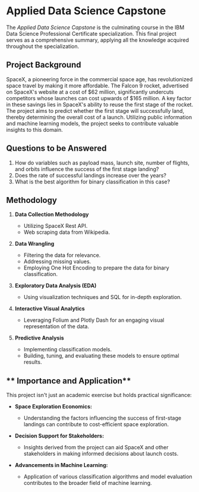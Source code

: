 #  **Applied Data Science Capstone**

The *Applied Data Science Capstone* is the culminating course in the IBM Data Science Professional Certificate specialization. This final project serves as a comprehensive summary, applying all the knowledge acquired throughout the specialization.

## **Project Background**

SpaceX, a pioneering force in the commercial space age, has revolutionized space travel by making it more affordable. The Falcon 9 rocket, advertised on SpaceX's website at a cost of $62 million, significantly undercuts competitors whose launches can cost upwards of $165 million. A key factor in these savings lies in SpaceX's ability to reuse the first stage of the rocket. The project aims to predict whether the first stage will successfully land, thereby determining the overall cost of a launch. Utilizing public information and machine learning models, the project seeks to contribute valuable insights to this domain.

## **Questions to be Answered**

1. How do variables such as payload mass, launch site, number of flights, and orbits influence the success of the first stage landing?
2. Does the rate of successful landings increase over the years?
3. What is the best algorithm for binary classification in this case?

## **Methodology**

1. **Data Collection Methodology**
   - Utilizing SpaceX Rest API.
   - Web scraping data from Wikipedia.

2. **Data Wrangling**
   - Filtering the data for relevance.
   - Addressing missing values.
   - Employing One Hot Encoding to prepare the data for binary classification.

3. **Exploratory Data Analysis (EDA)**
   - Using visualization techniques and SQL for in-depth exploration.

4. **Interactive Visual Analytics**
   - Leveraging Folium and Plotly Dash for an engaging visual representation of the data.

5. **Predictive Analysis**
   - Implementing classification models.
   - Building, tuning, and evaluating these models to ensure optimal results.

## ** Importance and Application**

This project isn't just an academic exercise but holds practical significance:

- **Space Exploration Economics:**
  - Understanding the factors influencing the success of first-stage landings can contribute to cost-efficient space exploration.

- **Decision Support for Stakeholders:**
  - Insights derived from the project can aid SpaceX and other stakeholders in making informed decisions about launch costs.

- **Advancements in Machine Learning:**
  - Application of various classification algorithms and model evaluation contributes to the broader field of machine learning.
